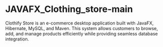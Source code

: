 # JAVAFX_Clothing_store-main
Clothify Store is an e-commerce desktop application built with JavaFX, Hibernate, MySQL, and Maven. This system allows customers to browse, add, and manage products efficiently while providing seamless database integration.
